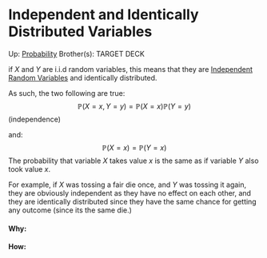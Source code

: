 # Independent and Identically Distributed Variables

Up: [Probability](probability)
Brother(s):
TARGET DECK

if $X$ and $Y$ are i.i.d random variables, this means that they are [Independent Random Variables](independent_random_variables) and identically distributed.

As such, the two following are true:
$$  \mathbb{P}(X = x , Y = y) = \mathbb{P}(X = x)\mathbb{P}(Y = y)  $$
(independence)

and:
$$ \mathbb{P}(X = x) = \mathbb{P}(Y = x) $$
The probability that variable $X$ takes value $x$ is the same as if variable $Y$ also took value $x$.

For example, if $X$ was tossing a fair die once, and $Y$ was tossing it again, they are obviously independent as they have no effect on each other, and they are identically distributed since they have the same chance for getting any outcome (since its the same die.) 



































#### Why:
#### How:









